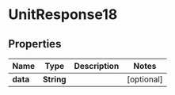 # UnitResponse18

## Properties
Name | Type | Description | Notes
------------ | ------------- | ------------- | -------------
**data** | **String** |  |  [optional]
